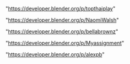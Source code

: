 "https://developer.blender.org/p/topthaiplay"

"https://developer.blender.org/p/NaomiWalsh"

"https://developer.blender.org/p/bellabrownz"

"https://developer.blender.org/p/Myassignment"

"https://developer.blender.org/p/alexpb"

